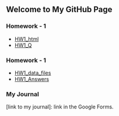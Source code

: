 ## Welcome to My GitHub Page 


### Homework - 1
* [HW1_html](HW1/HW1.html)
* [HW1_Q](HW1/IE582_Fall23_tutorial.pdf)

### Homework - 1
* [HW1_data_files](xx)
* [HW1_Answers](xx)


### My Journal
[link to my journal]: link in the Google Forms.
